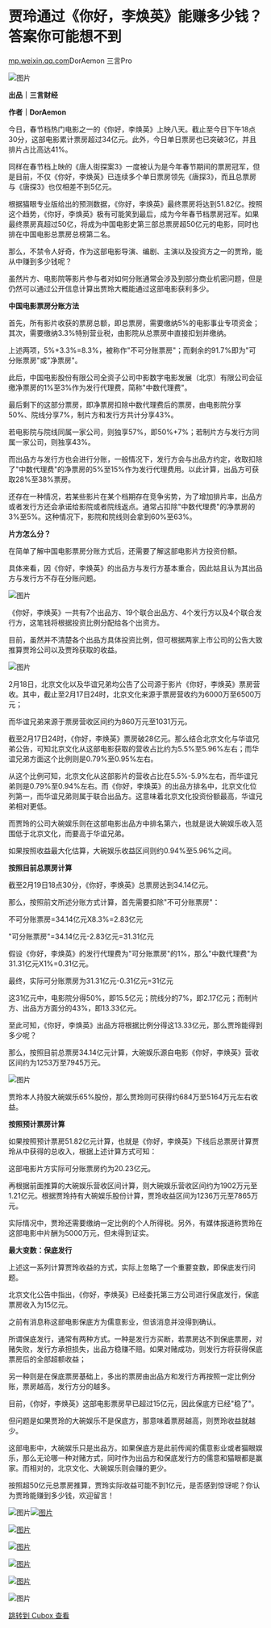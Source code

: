 贾玲通过《你好，李焕英》能赚多少钱？答案你可能想不到
==========================

[mp.weixin.qq.com](https://mp.weixin.qq.com/s/z-kmjtdS5ZM4bBvmRMEL9w)DorAemon 三言Pro


![图片](https://image.cubox.pro/article/2022111623434249705/17439.jpg?imageMogr2/quality/90/ignore-error/1)

**出品｜三言财经**   


**作者｜DorAemon**

今日，春节档热门电影之一的《你好，李焕英》上映八天。截止至今日下午18点30分，这部电影累计票房超过34亿元。此外，今日单日票房也已突破3亿，并且排片占比高达41%。

同样在春节档上映的《唐人街探案3》一度被认为是今年春节期间的票房冠军，但是目前，不仅《你好，李焕英》已连续多个单日票房领先《唐探3》，而且总票房与《唐探3》也仅相差不到5亿元。

根据猫眼专业版给出的预测数据，《你好，李焕英》最终票房将达到51.82亿。按照这个趋势，《你好，李焕英》极有可能笑到最后，成为今年春节档票房冠军。如果最终票房真超过50亿，将成为中国电影史第三部总票房超50亿元的电影，同时也排在中国电影总票房总榜第二名。

那么，不禁令人好奇，作为这部电影导演、编剧、主演以及投资方之一的贾玲，能从中赚到多少钱呢？  

虽然片方、电影院等影片参与者对如何分账通常会涉及到部分商业机密问题，但是仍然可以通过公开信息计算出贾玲大概能通过这部电影获利多少。

**中国电影票房分账方法**

首先，所有影片收获的票房总额，即总票房，需要缴纳5%的电影事业专项资金；其次，需要缴纳3.3%特别营业税，由影院从总票房中直接扣划并缴纳。

上述两项，5%+3.3%=8.3%，被称作"不可分账票房"；而剩余的91.7%即为"可分账票房"或"净票房"。

此后，中国电影股份有限公司全资子公司中影数字电影发展（北京）有限公司会征缴净票房的1%至3%作为发行代理费，简称"中数代理费"。

最后剩下的这部分票房，即净票房扣除中数代理费后的票房，由电影院分享50%、院线分享7%，制片方和发行方共计分享43%。

若电影院与院线同属一家公司，则独享57%，即50%+7%；若制片方与发行方同属一家公司，则独享43%。

而出品方与发行方也会进行分账，一般情况下，发行方会与出品方约定，收取扣除了"中数代理费"的净票房的5%至15%作为发行代理费用。以此计算，出品方可获取28%至38%票房。

还存在一种情况，若某些影片在某个档期存在竞争劣势，为了增加排片率，出品方或者发行方还会承诺给影院或者院线返点。通常占扣除"中数代理费"的净票房的3%至5%。这种情况下，影院和院线则会拿到60%至63%。

**片方怎么分？**

在简单了解中国电影票房分账方式后，还需要了解这部电影片方投资份额。

具体来看，因《你好，李焕英》的出品方与发行方基本重合，因此姑且认为其出品方与发行方不存在分账问题。  

![图片](https://image.cubox.pro/article/2022111623434221251/67116.jpg?imageMogr2/quality/90/ignore-error/1)

《你好，李焕英》一共有7个出品方、19个联合出品方、4个发行方以及4个联合发行方，这笔钱将根据投资比例分配给各个出资方。

目前，虽然并不清楚各个出品方具体投资比例，但可根据两家上市公司的公告大致推算贾玲公司以及贾玲获取的收益。

![图片](https://image.cubox.pro/article/2022111623434254970/19101.jpg?imageMogr2/quality/90/ignore-error/1)

2月18日，北京文化以及华谊兄弟均公告了公司源于影片《你好，李焕英》票房营收。其中，截止至2月17日24时，北京文化来源于票房营收约为6000万至6500万元；

而华谊兄弟来源于票房营收区间约为860万元至1031万元。

截至2月17日24时，《你好，李焕英》票房破28亿元。那么结合北京文化与华谊兄弟公告，可知北京文化从这部电影获取的营收占比约为5.5%至5.96%左右；而华谊兄弟方面这个比例则是0.79%至0.95%左右。

从这个比例可知，北京文化从这部影片的营收占比在5.5%-5.9%左右，而华谊兄弟则是0.79%至0.94%左右。而《你好，李焕英》的出品方排名中，北京文化位列第一，而华谊兄弟则属于联合出品方。这意味着北京文化投资份额最高，华谊兄弟相对更低。

而贾玲的公司大碗娱乐则在这部电影出品方中排名第六，也就是说大碗娱乐收入范围低于北京文化，而要高于华谊兄弟。

如果按照收益最大化估算，大碗娱乐收益区间则约0.94%至5.96%之间。

**按照目前总票房计算**

截至2月19日18点30分，《你好，李焕英》总票房达到34.14亿元。

那么，按照前文所述分账方式计算，首先需要扣除"不可分账票房"：

不可分账票房=34.14亿元X8.3%=2.83亿元

"可分账票房"=34.14亿元-2.83亿元=31.31亿元

假设《你好，李焕英》的发行代理费为"可分账票房"的1%，那么"中数代理费"为31.31亿元X1%=0.31亿元。

最终，实际可分账票房为31.31亿元-0.31亿元=31亿元

这31亿元中，电影院分得50%，即15.5亿元；院线分的7%，即2.17亿元；而制片方、出品方方面分的43%，即13.33亿元。

至此可知，《你好，李焕英》出品方将根据比例分得这13.33亿元，那么贾玲能得到多少呢？

那么，按照目前总票房34.14亿元计算，大碗娱乐源自电影《你好，李焕英》营收区间约为1253万至7945万元。

![图片](https://image.cubox.pro/article/2022111623434263776/84308.jpg?imageMogr2/quality/90/ignore-error/1)

贾玲本人持股大碗娱乐65%股份，那么贾玲则可获得约684万至5164万元左右收益。

**按照预计票房计算**

如果按照预计票房51.82亿元计算，也就是《你好，李焕英》下线后总票房计算贾玲从中获得的总收入，根据上述计算方式可知：

这部电影片方实际可分账票房约为20.23亿元。

再根据前面推算的大碗娱乐营收区间计算，则大碗娱乐营收区间约为1902万元至1.21亿元。根据贾玲持有大碗娱乐股份计算，贾玲收益区间为1236万元至7865万元。

实际情况中，贾玲还需要缴纳一定比例的个人所得税。另外，有媒体报道称贾玲在这部电影中片酬为5000万元，但未得到证实。

**最大变数：保底发行**

上述这一系列计算贾玲收益的方式，实际上忽略了一个重要变数，即保底发行问题。

北京文化公告中指出，《你好，李焕英》已经委托第三方公司进行保底发行，保底票房收入为15亿元。

之前有消息称这部电影保底方为儒意影业，但该消息并没得到确认。

所谓保底发行，通常有两种方式。一种是发行方买断，若票房达不到保底票房，对赌失败，发行方承担损失，出品方稳赚不赔。如果对赌成功，则发行方将获得保底票房后的全部超额收益；

另一种则是在保底票房基础上，多出的票房由出品方和发行方再按照一定比例分账，票房越高，发行方分的越多。

目前，《你好，李焕英》这部电影票房早已超过15亿元，因此保底方已经"稳了"。

但问题是如果贾玲的大碗娱乐不是保底方，那意味着票房越高，则贾玲收益就越少。

这部电影中，大碗娱乐只是出品方。如果保底方是此前传闻的儒意影业或者猫眼娱乐，那么无论哪一种对赌方式，同时作为出品方和保底发行方的儒意和猫眼都是赢家。而相对的，北京文化、大碗娱乐则会赚的更少。

按照超50亿元总票房推算，贾玲实际收益可能不到1亿元，是否感到惊讶呢？你认为贾玲能赚到多少钱，欢迎留言！

![图片](https://image.cubox.pro/article/2021071922530198960/68836.jpg)[![图片](https://image.cubox.pro/article/2022111623434221818/71764.jpg?imageMogr2/quality/90/ignore-error/1)](http://mp.weixin.qq.com/s?__biz=MzU2ODcwMDY2NA==&mid=2247517014&idx=1&sn=58009624efd19004e716366447348485&chksm=fc8b38c1cbfcb1d79475589d06e422cccec97a422548f1b909ad49e30fa0a6c002a80ab96b5f&scene=21#wechat_redirect)

[![图片](https://image.cubox.pro/article/2022111623434241533/16929.jpg?imageMogr2/quality/90/ignore-error/1)](http://mp.weixin.qq.com/s?__biz=MzU2ODcwMDY2NA==&mid=2247517014&idx=2&sn=6a624af7bf226815219750b178f42fe1&chksm=fc8b38c1cbfcb1d790c95ef8829e53845427b19d18ef96456666d298e20c9f3200ff7236a4f8&scene=21#wechat_redirect)

[![图片](https://image.cubox.pro/article/2022111623434273582/56250.jpg?imageMogr2/quality/90/ignore-error/1)](http://mp.weixin.qq.com/s?__biz=MzU2ODcwMDY2NA==&mid=2247516929&idx=1&sn=96e4a0e5f7481b05ad6312dcad3b514f&chksm=fc8b3896cbfcb180a572e56c7606b24328539e29ccb08294be9e90e34ad2396e56f7f6b772ce&scene=21#wechat_redirect)   


[![图片](https://image.cubox.pro/article/2022111623434219044/53817.jpg?imageMogr2/quality/90/ignore-error/1)](http://mp.weixin.qq.com/s?__biz=MzU2ODcwMDY2NA==&mid=2247516882&idx=1&sn=600326835557cb79571e7a7050a7ea87&chksm=fc8b3945cbfcb053532baa3605d1c7465e4e1cd506bd2ac4d8eca78e525bdc22e80edb064ec2&scene=21#wechat_redirect)

[![图片](https://image.cubox.pro/article/2022111623434232948/11514.jpg?imageMogr2/quality/90/ignore-error/1)](http://mp.weixin.qq.com/s?__biz=MzU2ODcwMDY2NA==&mid=2247516882&idx=2&sn=356c076cc61b776bd1b9b340de341ada&chksm=fc8b3945cbfcb0532939b6cea4573b0415b104fb6e0dbafd47ef0a18b8db648d6358f11a2687&scene=21#wechat_redirect)

![图片](https://image.cubox.pro/article/2021071922530164097/75520.jpg)

[跳转到 Cubox 查看](https://cubox.pro/my/card?id=6992498965354646237)
